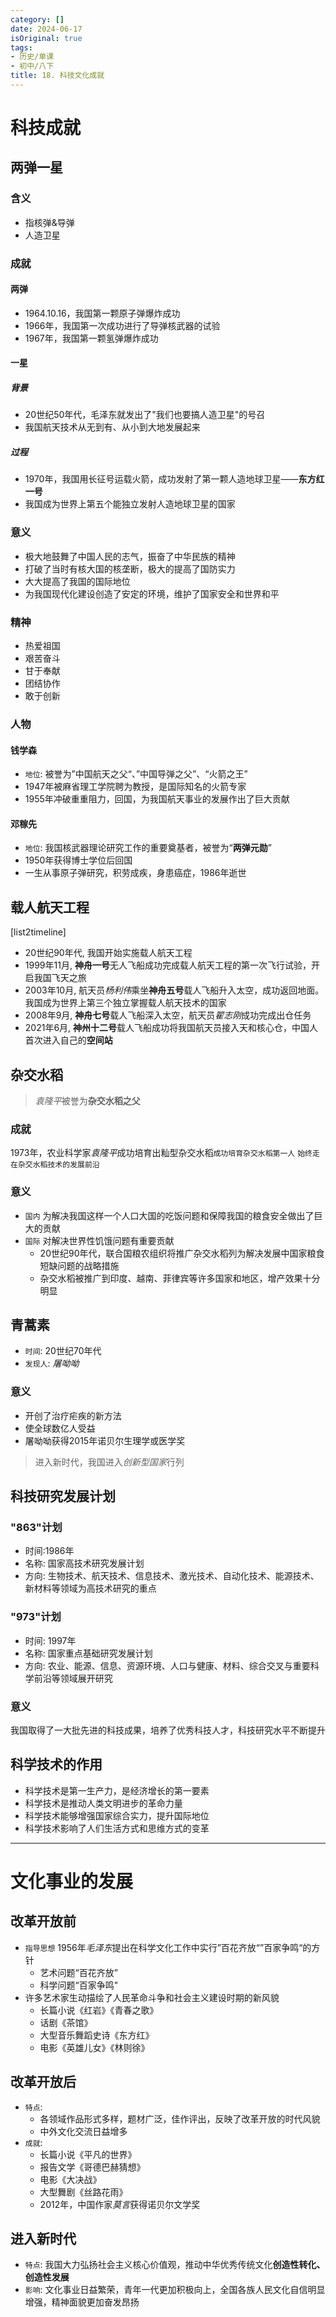 ```yaml
---
category: []
date: 2024-06-17
isOriginal: true
tags:
- 历史/单课
- 初中/八下
title: 18. 科技文化成就
---
```

# 科技成就
## 两弹一星
### 含义
- 指核弹&导弹
- 人造卫星
### 成就
#### 两弹
- 1964.10.16，我国第一颗原子弹爆炸成功
- 1966年，我国第一次成功进行了导弹核武器的试验
- 1967年，我国第一颗氢弹爆炸成功
#### 一星
##### 背景
 - 20世纪50年代，毛泽东就发出了"我们也要搞人造卫星"的号召
 - 我国航天技术从无到有、从小到大地发展起来
##### 过程
 - 1970年，我国用长征号运载火箭，成功发射了第一颗人造地球卫星——**东方红一号**
 - 我国成为世界上第五个能独立发射人造地球卫星的国家
### 意义
 - 极大地鼓舞了中国人民的志气，振奋了中华民族的精神
 - 打破了当时有核大国的核垄断，极大的提高了国防实力
 - 大大提高了我国的国际地位
 - 为我国现代化建设创造了安定的环境，维护了国家安全和世界和平
### 精神
 - 热爱祖国
 - 艰苦奋斗
 - 甘于奉献
 - 团结协作
 - 敢于创新
### 人物
#### 钱学森
 - `地位`: 被誉为”中国航天之父“、”中国导弹之父”、“火箭之王”
 - 1947年被麻省理工学院聘为教授，是国际知名的火箭专家
 - 1955年冲破重重阻力，回国，为我国航天事业的发展作出了巨大贡献

#### 邓稼先
- `地位`: 我国核武器理论研究工作的重要奠基者，被誉为“**两弹元勋**”
- 1950年获得博士学位后回国
- 一生从事原子弹研究，积劳成疾，身患癌症，1986年逝世
 
## 载人航天工程
[list2timeline]
- 20世纪90年代,  我国开始实施载人航天工程
- 1999年11月,  **神舟一号**无人飞船成功完成载人航天工程的第一次飞行试验，开启我国飞天之旅
- 2003年10月,  航天员*杨利伟*乘坐**神舟五号**载人飞船升入太空，成功返回地面。我国成为世界上第三个独立掌握载人航天技术的国家
- 2008年9月,  **神舟七号**载人飞船深入太空，航天员*翟志刚*成功完成出仓任务
- 2021年6月,  **神州十二号**载人飞船成功将我国航天员接入天和核心仓，中国人首次进入自己的**空间站**


## 杂交水稻
>  *袁隆平*被誉为**杂交水稻之父**
### 成就
  1973年，农业科学家*袁隆平*成功培育出籼型杂交水稻`成功培育杂交水稻第一人` `始终走在杂交水稻技术的发展前沿`
### 意义
- `国内` 为解决我国这样一个人口大国的吃饭问题和保障我国的粮食安全做出了巨大的贡献
- `国际` 对解决世界性饥饿问题有重要贡献
    - 20世纪90年代，联合国粮农组织将推广杂交水稻列为解决发展中国家粮食短缺问题的战略措施
    - 杂交水稻被推广到印度、越南、菲律宾等许多国家和地区，增产效果十分明显
## 青蒿素
- `时间`: 20世纪70年代
- `发现人`: *屠呦呦*
### 意义
- 开创了治疗疟疾的新方法
- 使全球数亿人受益
- 屠呦呦获得2015年诺贝尔生理学或医学奖

> 进入新时代，我国进入*创新型国家*行列

## 科技研究发展计划
### "863"计划
- 时间:1986年
- 名称: 国家高技术研究发展计划
- 方向: 生物技术、航天技术、信息技术、激光技术、自动化技术、能源技术、新材料等领域为高技术研究的重点
### "973"计划
- 时间: 1997年
- 名称: 国家重点基础研究发展计划
- 方向: 农业、能源、信息、资源环境、人口与健康、材料、综合交叉与重要科学前沿等领域展开研究
### 意义
我国取得了一大批先进的科技成果，培养了优秀科技人才，科技研究水平不断提升

## 科学技术的作用
- 科学技术是第一生产力，是经济增长的第一要素
- 科学技术是推动人类文明进步的革命力量
- 科学技术能够增强国家综合实力，提升国际地位
- 科学技术影响了人们生活方式和思维方式的变革

---

# 文化事业的发展
## 改革开放前
- `指导思想` 1956年*毛泽东*提出在科学文化工作中实行”百花齐放“”百家争鸣“的方针 
    - 艺术问题“百花齐放”
    - 科学问题“百家争鸣"
- 许多艺术家生动描绘了人民革命斗争和社会主义建设时期的新风貌 
    - 长篇小说《红岩》《青春之歌》
    - 话剧《茶馆》
    - 大型音乐舞蹈史诗《东方红》
    - 电影《英雄儿女》《林则徐》
## 改革开放后
- `特点`:
    - 各领域作品形式多样，题材广泛，佳作评出，反映了改革开放的时代风貌
    - 中外文化交流日益增多
- `成就`:
    - 长篇小说《平凡的世界》
    - 报告文学《哥德巴赫猜想》
    - 电影《大决战》
    - 大型舞剧《丝路花雨》
    - 2012年，中国作家*莫言*获得诺贝尔文学奖 
## 进入新时代
- `特点`: 我国大力弘扬社会主义核心价值观，推动中华优秀传统文化**创造性转化、创造性发展**
- `影响`: 文化事业日益繁荣，青年一代更加积极向上，全国各族人民文化自信明显增强，精神面貌更加奋发昂扬